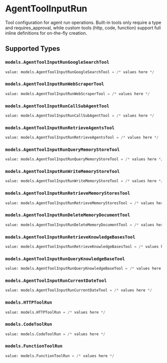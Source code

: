 # AgentToolInputRun

Tool configuration for agent run operations. Built-in tools only require a type and requires_approval, while custom tools (http, code, function) support full inline definitions for on-the-fly creation.


## Supported Types

### `models.AgentToolInputRunGoogleSearchTool`

```python
value: models.AgentToolInputRunGoogleSearchTool = /* values here */
```

### `models.AgentToolInputRunWebScraperTool`

```python
value: models.AgentToolInputRunWebScraperTool = /* values here */
```

### `models.AgentToolInputRunCallSubAgentTool`

```python
value: models.AgentToolInputRunCallSubAgentTool = /* values here */
```

### `models.AgentToolInputRunRetrieveAgentsTool`

```python
value: models.AgentToolInputRunRetrieveAgentsTool = /* values here */
```

### `models.AgentToolInputRunQueryMemoryStoreTool`

```python
value: models.AgentToolInputRunQueryMemoryStoreTool = /* values here */
```

### `models.AgentToolInputRunWriteMemoryStoreTool`

```python
value: models.AgentToolInputRunWriteMemoryStoreTool = /* values here */
```

### `models.AgentToolInputRunRetrieveMemoryStoresTool`

```python
value: models.AgentToolInputRunRetrieveMemoryStoresTool = /* values here */
```

### `models.AgentToolInputRunDeleteMemoryDocumentTool`

```python
value: models.AgentToolInputRunDeleteMemoryDocumentTool = /* values here */
```

### `models.AgentToolInputRunRetrieveKnowledgeBasesTool`

```python
value: models.AgentToolInputRunRetrieveKnowledgeBasesTool = /* values here */
```

### `models.AgentToolInputRunQueryKnowledgeBaseTool`

```python
value: models.AgentToolInputRunQueryKnowledgeBaseTool = /* values here */
```

### `models.AgentToolInputRunCurrentDateTool`

```python
value: models.AgentToolInputRunCurrentDateTool = /* values here */
```

### `models.HTTPToolRun`

```python
value: models.HTTPToolRun = /* values here */
```

### `models.CodeToolRun`

```python
value: models.CodeToolRun = /* values here */
```

### `models.FunctionToolRun`

```python
value: models.FunctionToolRun = /* values here */
```

